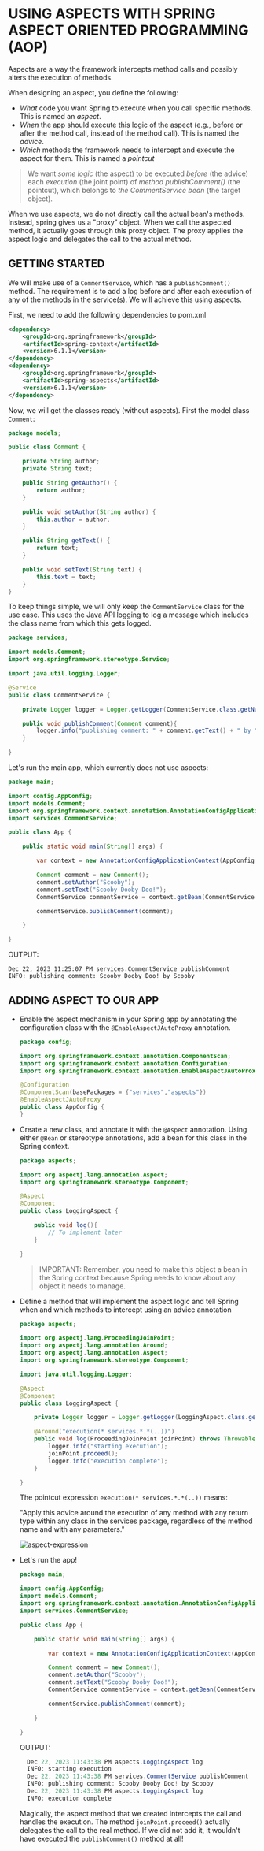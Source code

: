 # USING ASPECTS WITH SPRING ASPECT ORIENTED PROGRAMMING (AOP)

Aspects are a way the framework intercepts method calls and possibly alters the execution of methods.

When designing an aspect, you define the following:

- _What_ code you want Spring to execute when you call specific methods. This is
  named an _aspect_.
- _When_ the app should execute this logic of the aspect (e.g., before or after the
  method call, instead of the method call). This is named the _advice_.
- _Which_ methods the framework needs to intercept and execute the aspect for
  them. This is named a _pointcut_

> We want _some logic_ (the aspect) to be executed _before_ (the advice) each _execution_ (the joint point) of _method publishComment()_ (the pointcut), which belongs to _the CommentService bean_ (the target object).

When we use aspects, we do not directly call the actual bean's methods. Instead, spring gives us a "proxy" object. When we call the aspected method, it actually goes through this proxy object. The proxy applies the aspect logic and delegates the call to the actual method.

## GETTING STARTED

We will make use of a `CommentService`, which has a `publishComment()` method. The requirement is to add a log before and after each execution of any of the methods in the service(s). We will achieve this using aspects.

First, we need to add the following dependencies to pom.xml

```xml
<dependency>
    <groupId>org.springframework</groupId>
    <artifactId>spring-context</artifactId>
    <version>6.1.1</version>
</dependency>
<dependency>
    <groupId>org.springframework</groupId>
    <artifactId>spring-aspects</artifactId>
    <version>6.1.1</version>
</dependency>
```

Now, we will get the classes ready (without aspects). First the model class `Comment`:

```java
package models;

public class Comment {

    private String author;
    private String text;

    public String getAuthor() {
        return author;
    }

    public void setAuthor(String author) {
        this.author = author;
    }

    public String getText() {
        return text;
    }

    public void setText(String text) {
        this.text = text;
    }
}
```

To keep things simple, we will only keep the `CommentService` class for the use case. This uses the Java API logging to log a message which includes the class name from which this gets logged.

```java
package services;

import models.Comment;
import org.springframework.stereotype.Service;

import java.util.logging.Logger;

@Service
public class CommentService {

    private Logger logger = Logger.getLogger(CommentService.class.getName());

    public void publishComment(Comment comment){
        logger.info("publishing comment: " + comment.getText() + " by " + comment.getAuthor());
    }

}
```

Let's run the main app, which currently does not use aspects:

```java
package main;

import config.AppConfig;
import models.Comment;
import org.springframework.context.annotation.AnnotationConfigApplicationContext;
import services.CommentService;

public class App {

    public static void main(String[] args) {

        var context = new AnnotationConfigApplicationContext(AppConfig.class);

        Comment comment = new Comment();
        comment.setAuthor("Scooby");
        comment.setText("Scooby Dooby Doo!");
        CommentService commentService = context.getBean(CommentService.class);

        commentService.publishComment(comment);

    }

}
```

OUTPUT:

```text
Dec 22, 2023 11:25:07 PM services.CommentService publishComment
INFO: publishing comment: Scooby Dooby Doo! by Scooby
```

## ADDING ASPECT TO OUR APP

- Enable the aspect mechanism in your Spring app by annotating the configuration class with the `@EnableAspectJAutoProxy` annotation.

  ```java
  package config;

  import org.springframework.context.annotation.ComponentScan;
  import org.springframework.context.annotation.Configuration;
  import org.springframework.context.annotation.EnableAspectJAutoProxy;

  @Configuration
  @ComponentScan(basePackages = {"services","aspects"})
  @EnableAspectJAutoProxy
  public class AppConfig {
  }
  ```

- Create a new class, and annotate it with the `@Aspect` annotation. Using either
  `@Bean` or stereotype annotations, add a bean for this class in the Spring context.

  ```java
  package aspects;

  import org.aspectj.lang.annotation.Aspect;
  import org.springframework.stereotype.Component;

  @Aspect
  @Component
  public class LoggingAspect {

      public void log(){
          // To implement later
      }

  }
  ```

  > IMPORTANT: Remember, you need to make this object a bean in the Spring context because Spring needs to know about any object it needs to manage.

- Define a method that will implement the aspect logic and tell Spring when and
  which methods to intercept using an advice annotation

  ```java
  package aspects;

  import org.aspectj.lang.ProceedingJoinPoint;
  import org.aspectj.lang.annotation.Around;
  import org.aspectj.lang.annotation.Aspect;
  import org.springframework.stereotype.Component;

  import java.util.logging.Logger;

  @Aspect
  @Component
  public class LoggingAspect {

      private Logger logger = Logger.getLogger(LoggingAspect.class.getName());

      @Around("execution(* services.*.*(..))")
      public void log(ProceedingJoinPoint joinPoint) throws Throwable {
          logger.info("starting execution");
          joinPoint.proceed();
          logger.info("execution complete");
      }

  }
  ```

  The pointcut expression `execution(* services.*.*(..))` means:

  "Apply this advice around the execution of any method with any return type within any class in the services package, regardless of the method name and with any parameters."

  ![aspect-expression](aspect-expression.png)

- Let's run the app!

  ```java
  package main;

  import config.AppConfig;
  import models.Comment;
  import org.springframework.context.annotation.AnnotationConfigApplicationContext;
  import services.CommentService;

  public class App {

      public static void main(String[] args) {

          var context = new AnnotationConfigApplicationContext(AppConfig.class);

          Comment comment = new Comment();
          comment.setAuthor("Scooby");
          comment.setText("Scooby Dooby Doo!");
          CommentService commentService = context.getBean(CommentService.class);

          commentService.publishComment(comment);

      }

  }
  ```

  OUTPUT:

  ```java
    Dec 22, 2023 11:43:38 PM aspects.LoggingAspect log
    INFO: starting execution
    Dec 22, 2023 11:43:38 PM services.CommentService publishComment
    INFO: publishing comment: Scooby Dooby Doo! by Scooby
    Dec 22, 2023 11:43:38 PM aspects.LoggingAspect log
    INFO: execution complete
  ```

  Magically, the aspect method that we created intercepts the call and handles the execution. The method `joinPoint.proceed()` actually delegates the call to the real method. If we did not add it, it wouldn't have executed the `publishComment()` method at all!
